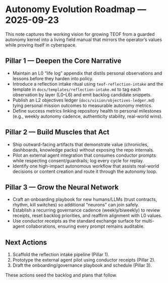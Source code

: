 # Autonomy Evolution Roadmap — 2025-09-23

This note captures the working vision for growing TEOF from a guarded
autonomy kernel into a living field manual that mirrors the operator’s
values while proving itself in cyberspace.

## Pillar 1 — Deepen the Core Narrative

- Maintain an L0 “life log” appendix that distils personal observations and
  lessons before they harden into policy.
- Introduce a reflection intake ritual using `teof-reflection-intake` and the
  template in `docs/templates/reflection-intake.md` to tag each observation by
  layer (L0–L6) and emit backlog candidate snippets.
- Publish an L2 objectives ledger (`docs/vision/objectives-ledger.md`) tying
  personal mission outcomes to measurable autonomy metrics.
- Define success metrics linking repository health to personal milestones
  (e.g., weekly autonomy cadence, authenticity stability, real-world wins).

## Pillar 2 — Build Muscles that Act

- Ship outward-facing artifacts that demonstrate value (chronicles,
  dashboards, knowledge packs) without exposing the repo internals.
- Pilot an external agent integration that consumes conductor prompts while
  respecting consent/guardrails; log every cycle for replay.
- Identify one high-impact autonomous workflow that assists real-world
  decisions or content creation and route it through the autonomy loop.

## Pillar 3 — Grow the Neural Network

- Craft an onboarding playbook for new humans/LLMs (trust contracts, rhythm,
  kill switches) so additional “neurons” can join safely.
- Establish a recurring governance cadence (weekly/biweekly) to review
  receipts, reset backlog priorities, and reaffirm alignment with L0 values.
- Use conductor receipts as the standard exchange surface for multi-agent
  collaborations, ensuring every prompt remains auditable.

## Next Actions

1. Scaffold the reflection intake pipeline (Pillar 1).
2. Prototype the external agent pilot using conductor receipts (Pillar 2).
3. Draft the onboarding/governance playbook and schedule (Pillar 3).

These actions seed the backlog and plans that follow.
